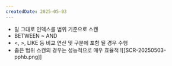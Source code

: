 ```yaml
---
createdDate: 2025-05-03
---
```

- 말 그대로 인덱스를 범위 기준으로 스캔
- BETWEEN ~ AND
- <, >, LIKE 등 비교 연산 및 구분에 포함 될 경우 수행
- 좁은 범위 스캔의 경우는 성능적으로 매우 효율적
![[SCR-20250503-pphb.png]]